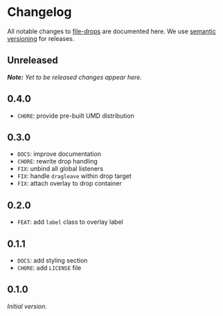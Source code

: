 # Changelog

All notable changes to [file-drops](https://github.com/nikku/file-drops) are documented here. We use [semantic versioning](http://semver.org/) for releases.

## Unreleased

___Note:__ Yet to be released changes appear here._

## 0.4.0

* `CHORE`: provide pre-built UMD distribution

## 0.3.0

* `DOCS`: improve documentation
* `CHORE`: rewrite drop handling
* `FIX`: unbind all global listeners
* `FIX`: handle `dragleave` within drop target
* `FIX`: attach overlay to drop container

## 0.2.0

* `FEAT`: add `label` class to overlay label

## 0.1.1

* `DOCS`: add styling section
* `CHORE`: add `LICENSE` file

## 0.1.0

_Initial version._